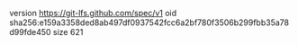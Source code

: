 version https://git-lfs.github.com/spec/v1
oid sha256:e159a3358ded8ab497df0937542fcc6a2bf780f3506b299fbb35a78d99fde450
size 621
